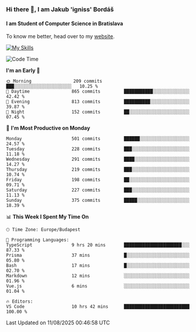 ### Hi there 👋, I am Jakub 'igniss' Bordáš

#### I am Student of Computer Science in Bratislava
To know me better, head over to my [website](https://bordas.sk).

[![My Skills](https://skillicons.dev/icons?i=js,typescript,html,css,figma,svelte,vue,next,postgresql,nest,express,nodejs)](https://bordas.sk)


<!--START_SECTION:waka-->
![Code Time](http://img.shields.io/badge/Code%20Time-2%2C017%20hrs%2038%20mins-blue)

**I'm an Early 🐤** 

```text
🌞 Morning                209 commits         ███░░░░░░░░░░░░░░░░░░░░░░   10.25 % 
🌆 Daytime                865 commits         ███████████░░░░░░░░░░░░░░   42.42 % 
🌃 Evening                813 commits         ██████████░░░░░░░░░░░░░░░   39.87 % 
🌙 Night                  152 commits         ██░░░░░░░░░░░░░░░░░░░░░░░   07.45 % 
```
📅 **I'm Most Productive on Monday** 

```text
Monday                   501 commits         ██████░░░░░░░░░░░░░░░░░░░   24.57 % 
Tuesday                  228 commits         ███░░░░░░░░░░░░░░░░░░░░░░   11.18 % 
Wednesday                291 commits         ████░░░░░░░░░░░░░░░░░░░░░   14.27 % 
Thursday                 219 commits         ███░░░░░░░░░░░░░░░░░░░░░░   10.74 % 
Friday                   198 commits         ██░░░░░░░░░░░░░░░░░░░░░░░   09.71 % 
Saturday                 227 commits         ███░░░░░░░░░░░░░░░░░░░░░░   11.13 % 
Sunday                   375 commits         █████░░░░░░░░░░░░░░░░░░░░   18.39 % 
```


📊 **This Week I Spent My Time On** 

```text
🕑︎ Time Zone: Europe/Budapest

💬 Programming Languages: 
TypeScript               9 hrs 20 mins       ██████████████████████░░░   87.33 % 
Prisma                   37 mins             █░░░░░░░░░░░░░░░░░░░░░░░░   05.80 % 
Bash                     17 mins             █░░░░░░░░░░░░░░░░░░░░░░░░   02.70 % 
Markdown                 12 mins             ░░░░░░░░░░░░░░░░░░░░░░░░░   01.96 % 
Vue.js                   6 mins              ░░░░░░░░░░░░░░░░░░░░░░░░░   01.04 % 

🔥 Editors: 
VS Code                  10 hrs 42 mins      █████████████████████████   100.00 % 
```


 Last Updated on 11/08/2025 00:46:58 UTC
<!--END_SECTION:waka-->
